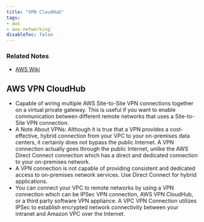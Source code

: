 ```yaml
---
title: "VPN CloudHub"
tags:
- aws
- aws-networking
disableToc: false
---
```


### Related Notes
- [AWS Wiki](/notes/aws/aws-wiki.md)

## **AWS VPN CloudHub**
- Capable of wiring multiple AWS Site-to-Site VPN connections together on a virtual private gateway. This is useful if you want to enable communication between different remote networks that uses a Site-to-Site VPN connection.
- A Note About VPNs: Although it is true that a VPN provides a cost-effective, hybrid connection from your VPC to your on-premises data centers, it certainly does not bypass the public Internet. A VPN connection actually goes through the public Internet, unlike the AWS Direct Connect connection which has a direct and dedicated connection to your on-premises network.
- A VPN connection is not capable of providing consistent and dedicated access to on-premises network services. Use Direct Connect for hybrid applications.
- You can connect your VPC to remote networks by using a VPN connection which can be IPSec VPN connection, AWS VPN CloudHub, or a third party software VPN appliance. A VPC VPN Connection utilizes IPSec to establish encrypted network connectivity between your intranet and Amazon VPC over the Internet.